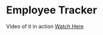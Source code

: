 # Employee Tracker


Video of it in action [Watch Here](https://drive.google.com/file/d/17azAFT9dwCbYSRSECIrI9DM-VO5danEG/view?usp=sharing)